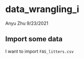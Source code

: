 data\_wrangling\_i
================
Anyu Zhu
9/23/2021

## Import some data

I want to import `FAS_litters.csv`
